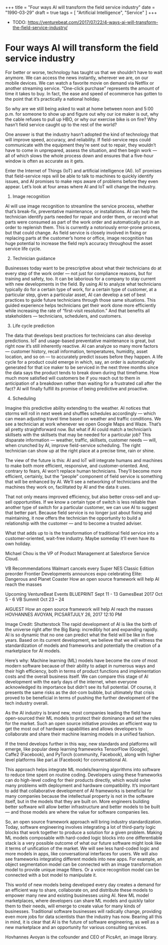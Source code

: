 +++
title = "Four ways AI will transform the field service industry"
date = "1990-03-29"
draft = true
tags = [
    "Artificial Intelligence",
    "Service"
]
+++

- TODO: https://venturebeat.com/2017/07/22/4-ways-ai-will-transform-the-field-service-industry/

# Four ways AI will transform the field service industry

For better or worse, technology has taught us that we shouldn’t have to wait
anymore. We can access the news instantly, wherever we are, on our mobile
devices. We can watch a favorite movie on demand via Netflix or another
streaming service. “One-click purchase” represents the amount of time it takes
to buy. In fact, the ease and speed of ecommerce has gotten to the point that
it’s practically a national holiday.

So why are we still being asked to wait at home between noon and 5:00 p.m. for
someone to show up and figure out why our ice maker is out, why the cable
refuses to pull up HBO, or why our exercise bike is on fire? Why hasn’t field
service caught up to the rest of the world?

One answer is that the industry hasn’t adopted the kind of technology that will
improve speed, accuracy, and reliability. If field-service reps could
communicate with the equipment they’re sent out to repair, they wouldn’t have to
come in unprepared, assess the situation, and then begin work — all of which
slows the whole process down and ensures that a five-hour window is often as
accurate as it gets.

Enter the Internet of Things (IoT) and artificial intelligence (AI). IoT
promises that field-service reps will be able to talk to machines to quickly
identify issues, and AI promises to make reps aware of problems before they even
appear. Let’s look at four areas where AI and IoT will change the industry.

1. Image recognition

AI will use image recognition to streamline the service process, whether that’s
break-fix, preventative maintenance, or installations. AI can help the
technician identify parts needed for repair and order them, or record what parts
were consumed as part of the work order and automatically put in an order to
replenish them. This is currently a notoriously error-prone process, but that
could change. As field service is closely involved in fixing or replacing parts
at the customer’s home or office, image recognition has huge potential to
increase the field rep’s accuracy throughout the asset service life cycle.

2. Technician guidance

Businesses today want to be prescriptive about what their technicians do at
every step of the work order — not just for compliance reasons, but for training
and safety, too. It can be laborious for a company to stay current with new
developments in the field. By using AI to analyze what technicians typically do
for a certain type of work, for a certain type of customer, at a particular
step, given a particular asset, AI can develop a set of best practices to guide
future technicians through those same situations. This guided experience helps
technicians get their work done more efficiently while increasing the rate of
“first-visit resolution.” And that benefits all stakeholders — technicians,
schedulers, and customers.

3. Life cycle prediction

The data that develops best practices for technicians can also develop
predictions. IoT and usage-based preventative maintenance is great, but right
now it’s still inherently reactive. AI can analyze so many more factors —
customer history, recall information, temperatures, humidity, asset location,
and so on — to accurately predict issues before they happen. A life cycle for a
product could emerge in which, say, an order is automatically generated for that
ice maker to be serviced in the next three months since the data says the
product tends to break down during that timeframe. How much more satisfied will
customers be if you reach out to them in anticipation of a breakdown rather than
waiting for a frustrated call after the fact? AI will finally fulfill its
promise of being predictive and proactive.

4. Scheduling

Imagine this predictive ability extending to the weather. AI notices that storms
will roll in next week and shuffles schedules accordingly — which can mean
adjusting travel time based on weather and traffic conditions. We see a
technician at work whenever we open Google Maps and Waze. That’s all pretty
straightforward now. But what if AI could match a technician’s skillsets with
the skillsets that may be needed for a particular job? This disparate
information — weather, traffic, skillsets, customer needs — will, when crunched
by AI, improve field-service scheduling. The right technician can show up at the
right place at a precise time, rain or shine.

The view of the future is this: AI and IoT will integrate humans and machines to
make both more efficient, responsive, and customer-oriented. And, contrary to
fears, AI won’t replace human technicians. They’ll become more efficient,
certainly, but the “people” component of field service is something that will be
enhanced by AI. We’ll see a networking of technicians and the machines they work
on, facilitated by AI and the data it uses.

That not only means improved efficiency, but also better cross-sell and up-sell
opportunities. If we know a certain type of switch is less reliable than another
type of switch for a particular customer, we can use AI to suggest that better
part. Because field service is no longer just about fixing and maintaining, it
now offers the technician the opportunity to build a relationship with the
customer — and to become a trusted adviser.

What that adds up to is the transformation of traditional field service into a
customer-oriented, wait-free industry. Maybe someday it’ll even have its own
holiday.

Michael Chou is the VP of Product Management at Salesforce Service Cloud.


VB Recommendations Walmart cancels every Super NES Classic Edition preorder
Frontier Developments announces expo celebrating Elite: Dangerous and Planet
Coaster How an open source framework will help AI reach the masses

Upcoming VentureBeat Events BLUEPRINT Sept 11 - 13 GamesBeat 2017 Oct 5 - 6 VB
Summit Oct 23 – 24



AIGUEST How an open source framework will help AI reach the masses HOVHANNES
AVOYAN, PICSARTJULY 26, 2017 12:10 PM

Image Credit: Shutterstock The rapid development of AI is like the birth of the
universe right after the Big Bang: incredibly hot and expanding rapidly. AI is
so dynamic that no one can predict what the field will be like in five years.
Based on its current development, we believe that we will witness the
standardization of models and frameworks and potentially the creation of a
marketplace for AI models.

Here’s why: Machine learning (ML) models have become the core of most modern
software because of their ability to adapt in numerous ways and their high
efficiency, both in terms of product functions and implementation costs and the
overall business itself. We can compare this stage of AI development with the
early days of the internet, when everyone acknowledged its importance but didn’t
see its full potential. Of course, it presents the same risks as the dot-com
bubble, but ultimately that crisis proved to be beneficial in terms of pushing
the further development of the tech industry overall.

As the AI industry is brand new, most companies leading the field have
open-sourced their ML models to protect their dominance and set the rules for
the market. Such an open source initiative provides an efficient way to get the
most out of hardware capabilities and allows developers to collaborate and share
their machine learning models in a unified fashion.

If the trend develops further in this way, new standards and platforms will
emerge, like popular deep learning frameworks TensorFlow (Google), Caffe2
(Facebook), and PyTorch (community, Facebook), along with higher level platforms
like parl.ai (Facebook) for conversational AI.

This approach helps integrate ML models/learning algorithms into software to
reduce time spent on routine coding. Developers using these frameworks can do
high-level coding for their products directly, which would solve many problems
with deployment and hardware compatibility. It’s important to add that
collaborative development of AI frameworks is beneficial for many companies
because the intellectual property is not in the software itself, but in the
models that they are built on. More engineers building better software will
allow better infrastructure and better models to be built — and those models are
where the value for software companies lies.

So, an open source framework approach will bring industry standardization.
Today, software engineering involves integrating a lot of third-party logic
blocks that work together to produce a solution for a given problem. Making ML
models composable with hard-coded logic blocks into one differentiable stack is
a very possible outcome of what our future software might look like it terms of
unification of the market. We will see less hard-coded logic and more models in
apps, like conversational interfaces for users. We will also see frameworks
integrating different models into new apps. For example, an object segmentation
model can be connected with an image transformation model to provide unique
image filters. Or a voice recognition model can be connected with a bot model to
manipulate it.

This world of new models being developed every day creates a demand for an
efficient way to share, collaborate on, and distribute these models to empower
many new and existing businesses using AI. New ML model marketplaces, where
developers can share ML models and quickly tailor them to their needs, will
emerge to create value for many kinds of businesses. Traditional software
businesses will radically change, providing even more jobs for data scientists
than the industry has now. Bearing all this in mind, it is clear that AI is the
future of software engineering, as well as a new marketplace and an opportunity
for various consulting services.

Hovhannes Avoyan is the cofounder and CEO of PicsArt, an image library.

